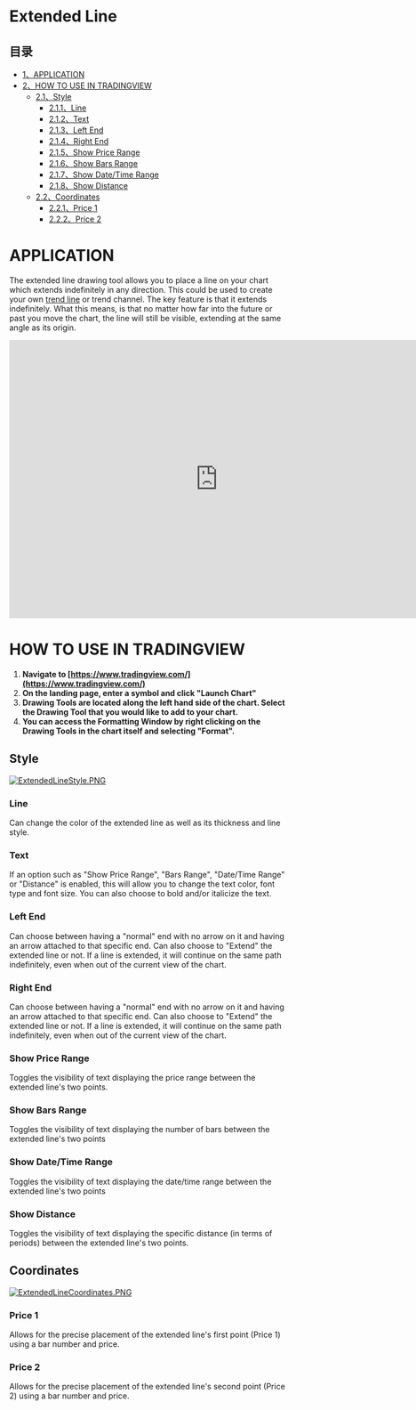 # Extended Line

## 目录

-   [1、APPLICATION](#APPLICATION)
-   [2、HOW TO USE IN TRADINGVIEW](#HOW_TO_USE_IN_TRADINGVIEW)
    -   [2.1、Style](#Style)
        -   [2.1.1、Line](#Line)
        -   [2.1.2、Text](#Text)
        -   [2.1.3、Left End](#Left_End)
        -   [2.1.4、Right End](#Right_End)
        -   [2.1.5、Show Price Range](#Show_Price_Range)
        -   [2.1.6、Show Bars Range](#Show_Bars_Range)
        -   [2.1.7、Show Date/Time Range](#Show_Date.2FTime_Range)
        -   [2.1.8、Show Distance](#Show_Distance)
    -   [2.2、Coordinates](#Coordinates)
        -   [2.2.1、Price 1](#Price_1)
        -   [2.2.2、Price 2](#Price_2)

# APPLICATION

The extended line drawing tool allows you to place a line on your chart which extends indefinitely in any direction. This could be used to create your own  [trend line](https://www.tradingview.com/wiki/Trend_Line "Trend Line")  or trend channel. The key feature is that it extends indefinitely. What this means, is that no matter how far into the future or past you move the chart, the line will still be visible, extending at the same angle as its origin.

<iframe src="https://www.tradingview.com/embed/dfMGAm4g/" frameborder="0" width="750" height="500"></iframe>  

# HOW TO USE IN TRADINGVIEW

1.  **Navigate to  [https://www.tradingview.com/](https://www.tradingview.com/)**
2.  **On the landing page, enter a symbol and click "Launch Chart"**
3.  **Drawing Tools are located along the left hand side of the chart. Select the Drawing Tool that you would like to add to your chart.**
4.  **You can access the Formatting Window by right clicking on the Drawing Tools in the chart itself and selecting "Format".**

## Style

[![ExtendedLineStyle.PNG](https://wiki-pics.tradingview.com/tv/public/e/e1/ExtendedLineStyle.PNG)](https://www.tradingview.com/wiki/File:ExtendedLineStyle.PNG)

### Line

Can change the color of the extended line as well as its thickness and line style.

### Text

If an option such as "Show Price Range", "Bars Range", "Date/Time Range" or "Distance" is enabled, this will allow you to change the text color, font type and font size. You can also choose to bold and/or italicize the text.

### Left End

Can choose between having a "normal" end with no arrow on it and having an arrow attached to that specific end. Can also choose to "Extend" the extended line or not. If a line is extended, it will continue on the same path indefinitely, even when out of the current view of the chart.

### Right End

Can choose between having a "normal" end with no arrow on it and having an arrow attached to that specific end. Can also choose to "Extend" the extended line or not. If a line is extended, it will continue on the same path indefinitely, even when out of the current view of the chart.

### Show Price Range

Toggles the visibility of text displaying the price range between the extended line's two points.

### Show Bars Range

Toggles the visibility of text displaying the number of bars between the extended line's two points

### Show Date/Time Range

Toggles the visibility of text displaying the date/time range between the extended line's two points

### Show Distance

Toggles the visibility of text displaying the specific distance (in terms of periods) between the extended line's two points.

## Coordinates

[![ExtendedLineCoordinates.PNG](https://wiki-pics.tradingview.com/tv/public/5/52/ExtendedLineCoordinates.PNG)](https://www.tradingview.com/wiki/File:ExtendedLineCoordinates.PNG)

### Price 1

Allows for the precise placement of the extended line's first point (Price 1) using a bar number and price.

### Price 2

Allows for the precise placement of the extended line's second point (Price 2) using a bar number and price.